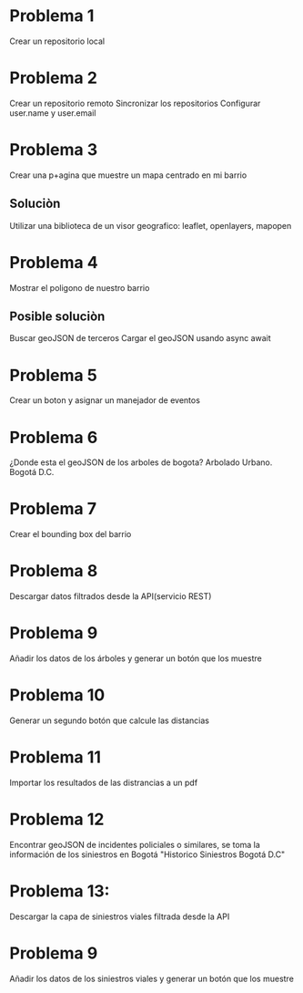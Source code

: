 # Problema 1
Crear un repositorio local 

# Problema 2
Crear un repositorio remoto
Sincronizar los repositorios
Configurar user.name y user.email

# Problema 3 
Crear una p+agina que muestre un mapa centrado en mi barrio 

## Soluciòn 
Utilizar una biblioteca de un visor geografico: leaflet, openlayers, mapopen

# Problema 4
Mostrar el poligono de nuestro barrio

## Posible soluciòn
Buscar geoJSON de terceros
Cargar el geoJSON usando async await

# Problema 5
Crear un boton y asignar un manejador de eventos

# Problema 6
¿Donde esta el geoJSON de los arboles de bogota?
Arbolado Urbano. Bogotá D.C.

# Problema 7
Crear el bounding box del barrio

# Problema 8
Descargar datos filtrados desde la API(servicio REST)

# Problema 9
Añadir los datos de los árboles y generar un botón que los muestre

# Problema 10
Generar un segundo botón que calcule las distancias

# Problema 11
Importar los resultados de las distrancias a un pdf

# Problema 12 
Encontrar geoJSON de incidentes policiales o similares, se toma la información de los siniestros en Bogotá "Historico Siniestros Bogotá D.C"

# Problema 13:
Descargar la capa de siniestros viales filtrada desde la API

# Problema 9
Añadir los datos de los siniestros viales y generar un botón que los muestre
